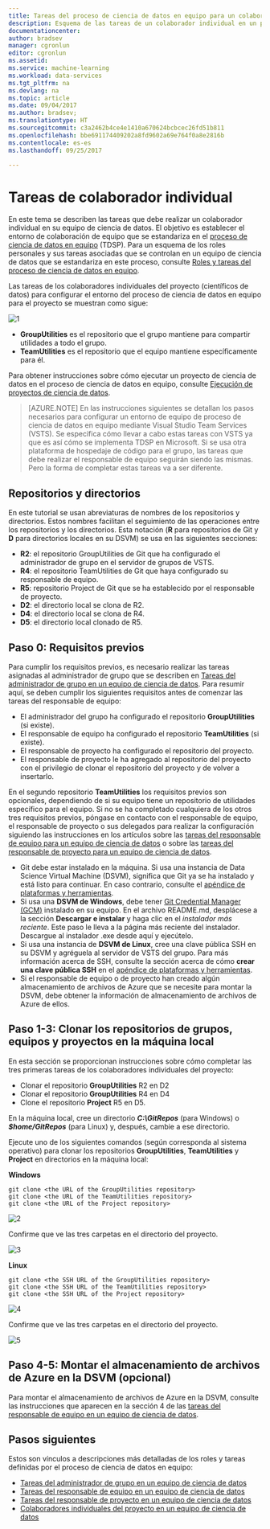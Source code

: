 ```yaml
---
title: Tareas del proceso de ciencia de datos en equipo para un colaborador individual en Azure | Microsoft Docs
description: Esquema de las tareas de un colaborador individual en un proyecto de equipo de ciencia de datos.
documentationcenter: 
author: bradsev
manager: cgronlun
editor: cgronlun
ms.assetid: 
ms.service: machine-learning
ms.workload: data-services
ms.tgt_pltfrm: na
ms.devlang: na
ms.topic: article
ms.date: 09/04/2017
ms.author: bradsev;
ms.translationtype: HT
ms.sourcegitcommit: c3a2462b4ce4e1410a670624bcbcec26fd51b811
ms.openlocfilehash: bbe691174409202a8fd9602a69e764f0a8e2816b
ms.contentlocale: es-es
ms.lasthandoff: 09/25/2017

---
```



# <a name="individual-contributor-tasks"></a>Tareas de colaborador individual

En este tema se describen las tareas que debe realizar un colaborador individual en su equipo de ciencia de datos. El objetivo es establecer el entorno de colaboración de equipo que se estandariza en el [proceso de ciencia de datos en equipo](overview.md) (TDSP). Para un esquema de los roles personales y sus tareas asociadas que se controlan en un equipo de ciencia de datos que se estandariza en este proceso, consulte [Roles y tareas del proceso de ciencia de datos en equipo](roles-tasks.md).

Las tareas de los colaboradores individuales del proyecto (científicos de datos) para configurar el entorno del proceso de ciencia de datos en equipo para el proyecto se muestran como sigue: 

![1](./media/project-ic-tasks/project-ic-1-tdsp-data-scientist.png)

- **GroupUtilities** es el repositorio que el grupo mantiene para compartir utilidades a todo el grupo. 
- **TeamUtilities** es el repositorio que el equipo mantiene específicamente para él. 

Para obtener instrucciones sobre cómo ejecutar un proyecto de ciencia de datos en el proceso de ciencia de datos en equipo, consulte [Ejecución de proyectos de ciencia de datos](project-execution.md). 

>[AZURE.NOTE] En las instrucciones siguientes se detallan los pasos necesarios para configurar un entorno de equipo de proceso de ciencia de datos en equipo mediante Visual Studio Team Services (VSTS). Se especifica cómo llevar a cabo estas tareas con VSTS ya que es así cómo se implementa TDSP en Microsoft. Si se usa otra plataforma de hospedaje de código para el grupo, las tareas que debe realizar el responsable de equipo seguirán siendo las mismas. Pero la forma de completar estas tareas va a ser diferente.


## <a name="repositories-and-directories"></a>Repositorios y directorios

En este tutorial se usan abreviaturas de nombres de los repositorios y directorios. Estos nombres facilitan el seguimiento de las operaciones entre los repositorios y los directorios. Esta notación (**R** para repositorios de Git y **D** para directorios locales en su DSVM) se usa en las siguientes secciones:

- **R2**: el repositorio GroupUtilities de Git que ha configurado el administrador de grupo en el servidor de grupos de VSTS.
- **R4**: el repositorio TeamUtilities de Git que haya configurado su responsable de equipo.
- **R5**: repositorio Project de Git que se ha establecido por el responsable de proyecto.
- **D2**: el directorio local se clona de R2.
- **D4**: el directorio local se clona de R4.
- **D5**: el directorio local clonado de R5.


## <a name="step-0-prerequisites"></a>Paso 0: Requisitos previos

Para cumplir los requisitos previos, es necesario realizar las tareas asignadas al administrador de grupo que se describen en [Tareas del administrador de grupo en un equipo de ciencia de datos](group-manager-tasks.md). Para resumir aquí, se deben cumplir los siguientes requisitos antes de comenzar las tareas del responsable de equipo: 
- El administrador del grupo ha configurado el repositorio **GroupUtilities** (si existe). 
- El responsable de equipo ha configurado el repositorio **TeamUtilities** (si existe).
- El responsable de proyecto ha configurado el repositorio del proyecto. 
- El responsable de proyecto le ha agregado al repositorio del proyecto con el privilegio de clonar el repositorio del proyecto y de volver a insertarlo.

En el segundo repositorio **TeamUtilities** los requisitos previos son opcionales, dependiendo de si su equipo tiene un repositorio de utilidades específico para el equipo. Si no se ha completado cualquiera de los otros tres requisitos previos, póngase en contacto con el responsable de equipo, el responsable de proyecto o sus delegados para realizar la configuración siguiendo las instrucciones en los artículos sobre las [tareas del responsable de equipo para un equipo de ciencia de datos](team-lead-tasks.md) o sobre las [tareas del responsable de proyecto para un equipo de ciencia de datos](project-lead-tasks.md).

- Git debe estar instalado en la máquina. Si usa una instancia de Data Science Virtual Machine (DSVM), significa que Git ya se ha instalado y está listo para continuar. En caso contrario, consulte el [apéndice de plataformas y herramientas](platforms-and-tools.md#appendix).  
- Si usa una **DSVM de Windows**, debe tener [Git Credential Manager (GCM)](https://github.com/Microsoft/Git-Credential-Manager-for-Windows) instalado en su equipo. En el archivo README.md, desplácese a la sección **Descargar e instalar** y haga clic en el *instalador más reciente*. Este paso le lleva a la página más reciente del instalador. Descargue al instalador .exe desde aquí y ejecútelo. 
- Si usa una instancia de **DSVM de Linux**, cree una clave pública SSH en su DSVM y agréguela al servidor de VSTS del grupo. Para más información acerca de SSH, consulte la sección acerca de cómo **crear una clave pública SSH** en el [apéndice de plataformas y herramientas](platforms-and-tools.md#appendix). 
- Si el responsable de equipo o de proyecto han creado algún almacenamiento de archivos de Azure que se necesite para montar la DSVM, debe obtener la información de almacenamiento de archivos de Azure de ellos. 

## <a name="step-1-3-clone-group-team-and-project-repositories-to-local-machine"></a>Paso 1-3: Clonar los repositorios de grupos, equipos y proyectos en la máquina local

En esta sección se proporcionan instrucciones sobre cómo completar las tres primeras tareas de los colaboradores individuales del proyecto: 

- Clonar el repositorio **GroupUtilities** R2 en D2
- Clonar el repositorio **GroupUtilities** R4 en D4 
- Clone el repositorio **Project** R5 en D5.

En la máquina local, cree un directorio ***C:\GitRepos*** (para Windows) o ***$home/GitRepos*** (para Linux) y, después, cambie a ese directorio. 

Ejecute uno de los siguientes comandos (según corresponda al sistema operativo) para clonar los repositorios **GroupUtilities**, **TeamUtilities** y **Project** en directorios en la máquina local: 

**Windows**
    
    git clone <the URL of the GroupUtilities repository>
    git clone <the URL of the TeamUtilities repository>
    git clone <the URL of the Project repository>
    
![2](./media/project-ic-tasks/project-ic-2-clone-three-repo-to-ic.png)

Confirme que ve las tres carpetas en el directorio del proyecto.

![3](./media/project-ic-tasks/project-ic-3-three-repo-cloned-to-ic.png)

**Linux**
    
    git clone <the SSH URL of the GroupUtilities repository>
    git clone <the SSH URL of the TeamUtilities repository>
    git clone <the SSH URL of the Project repository>

![4](./media/project-ic-tasks/project-ic-4-clone-three-repo-to_ic-linux.png)

Confirme que ve las tres carpetas en el directorio del proyecto.

![5](./media/project-ic-tasks/project-ic-5-three-repo-cloned-to-ic-linux.png)

## <a name="step-4-5-mount-azure-file-storage-to-your-dsvm-optional"></a>Paso 4-5: Montar el almacenamiento de archivos de Azure en la DSVM (opcional)

Para montar el almacenamiento de archivos de Azure en la DSVM, consulte las instrucciones que aparecen en la sección 4 de las [tareas del responsable de equipo en un equipo de ciencia de datos](team-lead-tasks.md).

## <a name="next-steps"></a>Pasos siguientes

Estos son vínculos a descripciones más detalladas de los roles y tareas definidas por el proceso de ciencia de datos en equipo:

- [Tareas del administrador de grupo en un equipo de ciencia de datos](group-manager-tasks.md)
- [Tareas del responsable de equipo en un equipo de ciencia de datos](team-lead-tasks.md)
- [Tareas del responsable de proyecto en un equipo de ciencia de datos](project-lead-tasks.md)
- [Colaboradores individuales del proyecto en un equipo de ciencia de datos](project-ic-tasks.md)


